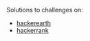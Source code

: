 Solutions to challenges on:

  * [hackerearth](https://hackerearth.com)
  * [hackerrank](https://hackerrank.com)
